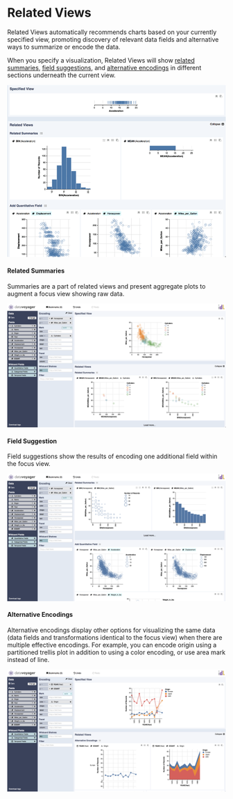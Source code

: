# Related Views

Related Views automatically recommends charts based on your currently specified view, promoting discovery of relevant data fields and alternative ways to summarize or encode the data.

When you specify a visualization, Related Views will show [related summaries](https://data-voyager.gitbook.io/voyager/visualizing-data/related-views#related-summaries), [field suggestions](https://data-voyager.gitbook.io/voyager/visualizing-data/related-views#field-suggestion), and [alternative encodings](https://data-voyager.gitbook.io/voyager/visualizing-data/related-views#alternative-encodings) in different sections underneath the current view.

![](../.gitbook/assets/relatedviews.png)

#### Related Summaries

Summaries are a part of related views and present aggregate plots to augment a focus view showing raw data. 

![](../.gitbook/assets/screen-shot-2018-05-21-at-7.26.57-pm%20%281%29.png)

#### Field Suggestion

Field suggestions show the results of encoding one additional field within the focus view.

![](../.gitbook/assets/fieldsugg.png)

#### Alternative Encodings 

Alternative encodings display other options for visualizing the same data \(data fields and transformations identical to the focus view\) when there are multiple effective encodings. For example, you can encode origin using a partitioned trellis plot in addition to using a color encoding, or use area mark instead of line.

![](../.gitbook/assets/altenc.png)

